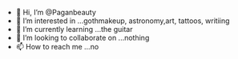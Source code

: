- 👋 Hi, I’m @Paganbeauty
- 👀 I’m interested in ...gothmakeup, astronomy,art, tattoos, writiing
- 🌱 I’m currently learning ...the guitar
- 💞️ I’m looking to collaborate on ...nothing
- 📫 How to reach me ...no

<!---
Paganbeauty/Paganbeauty is a ✨ special ✨ repository because its `README.md` (this file) appears on your GitHub profile.
You can click the Preview link to take a look at your changes.
--->
